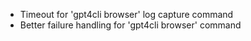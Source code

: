 - Timeout for 'gpt4cli browser' log capture command
- Better failure handling for 'gpt4cli browser' command